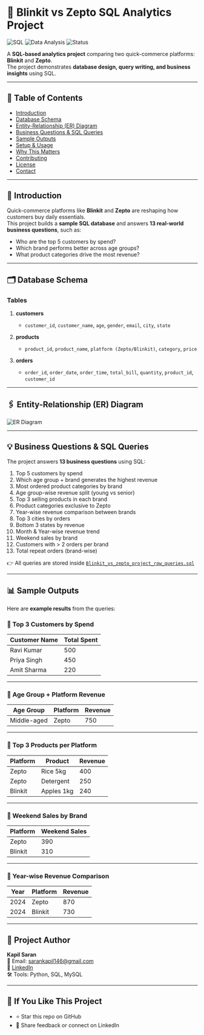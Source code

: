 # 🛒 Blinkit vs Zepto SQL Analytics Project

![SQL](https://img.shields.io/badge/SQL-MySQL-blue?logo=mysql)
![Data Analysis](https://img.shields.io/badge/Focus-Data%20Analysis-orange)
![Status](https://img.shields.io/badge/Status-Completed-brightgreen)

A **SQL-based analytics project** comparing two quick-commerce platforms: **Blinkit** and **Zepto**.  
The project demonstrates **database design, query writing, and business insights** using SQL.

---

## 📑 Table of Contents
- [Introduction](#introduction)
- [Database Schema](#database-schema)
- [Entity-Relationship (ER) Diagram](#entity-relationship-er-diagram)
- [Business Questions & SQL Queries](#business-questions--sql-queries)
- [Sample Outputs](#sample-outputs)
- [Setup & Usage](#setup--usage)
- [Why This Matters](#why-this-matters)
- [Contributing](#contributing)
- [License](#license)
- [Contact](#contact)

---

## 📌 Introduction
Quick-commerce platforms like **Blinkit** and **Zepto** are reshaping how customers buy daily essentials.  
This project builds a **sample SQL database** and answers **13 real-world business questions**, such as:
- Who are the top 5 customers by spend?  
- Which brand performs better across age groups?  
- What product categories drive the most revenue?  

---

## 🗂️ Database Schema

### **Tables**
1. **customers**  
   - `customer_id`, `customer_name`, `age`, `gender`, `email`, `city`, `state`

2. **products**  
   - `product_id`, `product_name`, `platform (Zepto/Blinkit)`, `category`, `price`

3. **orders**  
   - `order_id`, `order_date`, `order_time`, `total_bill`, `quantity`, `product_id`, `customer_id`

---


## 🖇️ Entity-Relationship (ER) Diagram

![ER Diagram](blinkit_vs_zepto_ERD.png)

---

## 💡 Business Questions & SQL Queries

The project answers **13 business questions** using SQL:

1. Top 5 customers by spend  
2. Which age group + brand generates the highest revenue  
3. Most ordered product categories by brand  
4. Age group-wise revenue split (young vs senior)  
5. Top 3 selling products in each brand  
6. Product categories exclusive to Zepto  
7. Year-wise revenue comparison between brands  
8. Top 3 cities by orders  
9. Bottom 3 states by revenue  
10. Month & Year-wise revenue trend  
11. Weekend sales by brand  
12. Customers with > 2 orders per brand  
13. Total repeat orders (brand-wise)  

👉 All queries are stored inside [`Blinkit_vs_zepto_project_row_queries.sql`](Blinkit_vs_zepto_project_row_queries.sql)

---

## 📊 Sample Outputs

Here are **example results** from the queries:

### 🔹 Top 3 Customers by Spend
| Customer Name | Total Spent |
|---------------|-------------|
| Ravi Kumar    | 500         |
| Priya Singh   | 450         |
| Amit Sharma   | 220         |

---

### 🔹 Age Group + Platform Revenue
| Age Group   | Platform | Revenue |
|-------------|----------|---------|
| Middle-aged | Zepto    | 750     |

---

### 🔹 Top 3 Products per Platform
| Platform | Product    | Revenue |
|----------|------------|---------|
| Zepto    | Rice 5kg   | 400     |
| Zepto    | Detergent  | 250     |
| Blinkit  | Apples 1kg | 240     |

---

### 🔹 Weekend Sales by Brand
| Platform | Weekend Sales |
|----------|---------------|
| Zepto    | 390           |
| Blinkit  | 310           |

---

### 🔹 Year-wise Revenue Comparison
| Year | Platform | Revenue |
|------|----------|---------|
| 2024 | Zepto    | 870     |
| 2024 | Blinkit  | 730     |

---


## 📎 Project Author

**Kapil Saran**  
📧 Email: sarankapil146@gmail.com  
🔗 [LinkedIn](www.linkedin.com/in/kapil-saran-5772j48)  
🛠️ Tools: Python, SQL, MySQL

---

## 🌟 If You Like This Project

- ⭐ Star this repo on GitHub  
- 💬 Share feedback or connect on LinkedIn  
